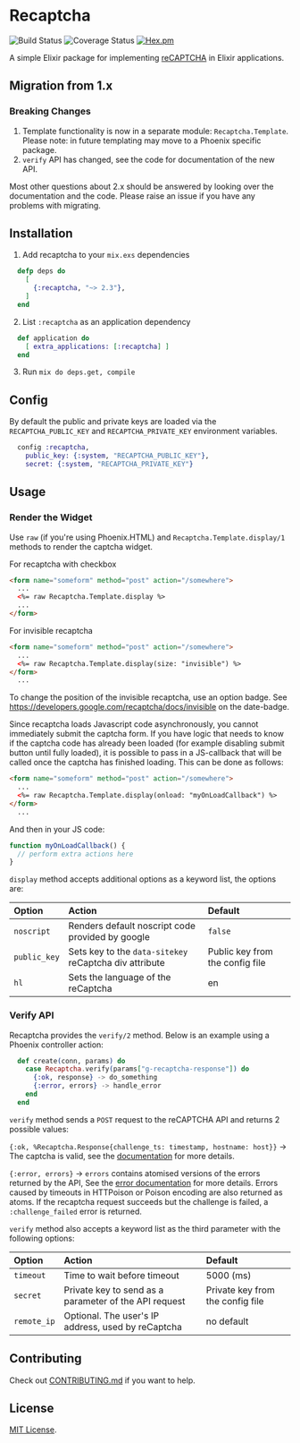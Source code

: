 # Recaptcha

![Build Status](https://travis-ci.org/samueljseay/recaptcha.svg?branch=master) ![Coverage Status](https://coveralls.io/repos/github/samueljseay/recaptcha/badge.svg?branch=master) [![Hex.pm](https://img.shields.io/badge/Hex-v2.1.1-green.svg)](https://hexdocs.pm/recaptcha)

A simple Elixir package for implementing [reCAPTCHA] in Elixir applications.

[reCAPTCHA]: http://www.google.com/recaptcha

## Migration from 1.x

### Breaking Changes

1. Template functionality is now in a separate module: `Recaptcha.Template`. Please note: in future templating may move to a Phoenix specific package.
2. `verify` API has changed, see the code for documentation of the new API.

Most other questions about 2.x should be answered by looking over the documentation and the code. Please raise an issue
if you have any problems with migrating.

## Installation

1. Add recaptcha to your `mix.exs` dependencies

```elixir
  defp deps do
    [
      {:recaptcha, "~> 2.3"},
    ]
  end
```

2. List `:recaptcha` as an application dependency

```elixir
  def application do
    [ extra_applications: [:recaptcha] ]
  end
```

3. Run `mix do deps.get, compile`

## Config

By default the public and private keys are loaded via the `RECAPTCHA_PUBLIC_KEY` and `RECAPTCHA_PRIVATE_KEY` environment variables.

```elixir
  config :recaptcha,
    public_key: {:system, "RECAPTCHA_PUBLIC_KEY"},
    secret: {:system, "RECAPTCHA_PRIVATE_KEY"}
```

## Usage

### Render the Widget

Use `raw` (if you're using Phoenix.HTML) and `Recaptcha.Template.display/1` methods to render the captcha widget.

For recaptcha with checkbox
```html
<form name="someform" method="post" action="/somewhere">
  ...
  <%= raw Recaptcha.Template.display %>
  ...
</form>
```

For invisible recaptcha
```html
<form name="someform" method="post" action="/somewhere">
  ...
  <%= raw Recaptcha.Template.display(size: "invisible") %>
</form>
  ...
```

To change the position of the invisible recaptcha, use an option badge. See https://developers.google.com/recaptcha/docs/invisible on the date-badge.

Since recaptcha loads Javascript code asynchronously, you cannot immediately submit the captcha form.
If you have logic that needs to know if the captcha code has already been loaded (for example disabling submit button until fully loaded), it is possible to pass in a JS-callback that will be called once the captcha has finished loading.
This can be done as follows:

```html
<form name="someform" method="post" action="/somewhere">
  ...
  <%= raw Recaptcha.Template.display(onload: "myOnLoadCallback") %>
</form>
  ...
```

And then in your JS code:

```javascript
function myOnLoadCallback() {
  // perform extra actions here
}
```

`display` method accepts additional options as a keyword list, the options are:

Option                  | Action                                                 | Default
:---------------------- | :----------------------------------------------------- | :------------------------
`noscript`              | Renders default noscript code provided by google       | `false`
`public_key`            | Sets key to the `data-sitekey` reCaptcha div attribute | Public key from the config file
`hl`                    | Sets the language of the reCaptcha                     | en

### Verify API

Recaptcha provides the `verify/2` method. Below is an example using a Phoenix controller action:

```elixir
  def create(conn, params) do
    case Recaptcha.verify(params["g-recaptcha-response"]) do
      {:ok, response} -> do_something
      {:error, errors} -> handle_error
    end
  end
```

`verify` method sends a `POST` request to the reCAPTCHA API and returns 2 possible values:

`{:ok, %Recaptcha.Response{challenge_ts: timestamp, hostname: host}}` -> The captcha is valid, see the [documentation](https://developers.google.com/recaptcha/docs/verify#api-response) for more details.

`{:error, errors}` -> `errors` contains atomised versions of the errors returned by the API, See the [error documentation](https://developers.google.com/recaptcha/docs/verify#error-code-reference) for more details. Errors caused by timeouts in HTTPoison or Poison encoding are also returned as atoms. If the recaptcha request succeeds but the challenge is failed, a `:challenge_failed` error is returned.

`verify` method also accepts a keyword list as the third parameter with the following options:

Option                  | Action                                                 | Default
:---------------------- | :----------------------------------------------------- | :------------------------
`timeout`               | Time to wait before timeout                            | 5000 (ms)
`secret`                | Private key to send as a parameter of the API request  | Private key from the config file
`remote_ip`             | Optional. The user's IP address, used by reCaptcha     | no default

## Contributing

Check out [CONTRIBUTING.md](/CONTRIBUTING.md) if you want to help.

## License

[MIT License](http://www.opensource.org/licenses/MIT).

